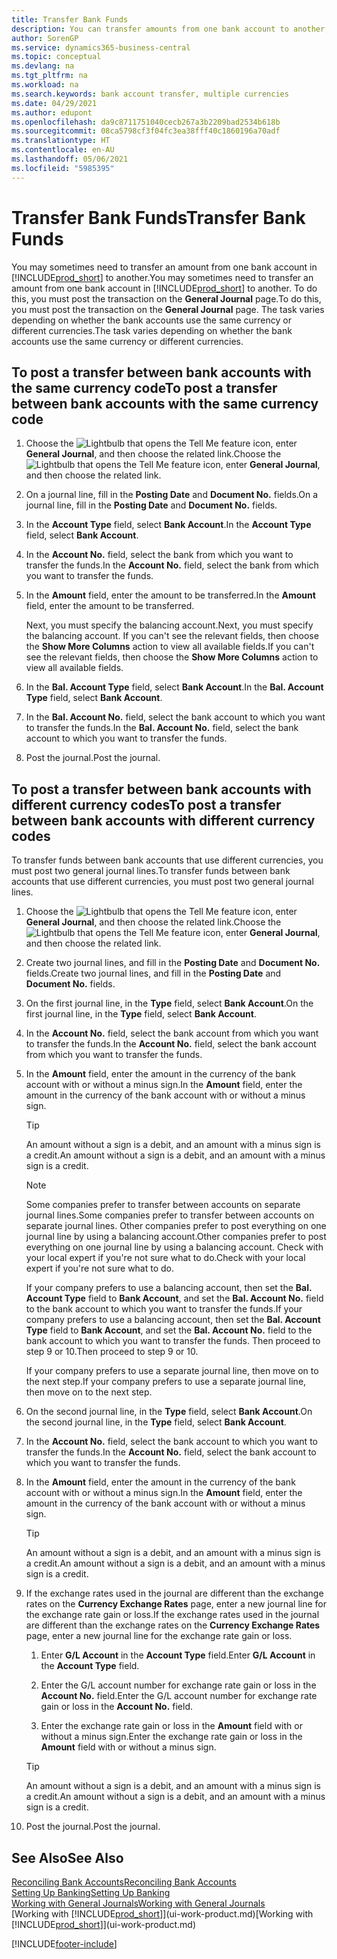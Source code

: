 ```yaml
---
title: Transfer Bank Funds
description: You can transfer amounts from one bank account to another, including different currencies, by posting the transaction in the general journal.
author: SorenGP
ms.service: dynamics365-business-central
ms.topic: conceptual
ms.devlang: na
ms.tgt_pltfrm: na
ms.workload: na
ms.search.keywords: bank account transfer, multiple currencies
ms.date: 04/29/2021
ms.author: edupont
ms.openlocfilehash: da9c8711751040cecb267a3b2209bad2534b618b
ms.sourcegitcommit: 08ca5798cf3f04fc3ea38fff40c1860196a70adf
ms.translationtype: HT
ms.contentlocale: en-AU
ms.lasthandoff: 05/06/2021
ms.locfileid: "5985395"
---
```

# <a name="transfer-bank-funds"></a><span data-ttu-id="10517-103">Transfer Bank Funds</span><span class="sxs-lookup"><span data-stu-id="10517-103">Transfer Bank Funds</span></span>

<span data-ttu-id="10517-104">You may sometimes need to transfer an amount from one bank account in [!INCLUDE[prod_short](includes/prod_short.md)] to another.</span><span class="sxs-lookup"><span data-stu-id="10517-104">You may sometimes need to transfer an amount from one bank account in [!INCLUDE[prod_short](includes/prod_short.md)] to another.</span></span> <span data-ttu-id="10517-105">To do this, you must post the transaction on the **General Journal** page.</span><span class="sxs-lookup"><span data-stu-id="10517-105">To do this, you must post the transaction on the **General Journal** page.</span></span> <span data-ttu-id="10517-106">The task varies depending on whether the bank accounts use the same currency or different currencies.</span><span class="sxs-lookup"><span data-stu-id="10517-106">The task varies depending on whether the bank accounts use the same currency or different currencies.</span></span>

## <a name="to-post-a-transfer-between-bank-accounts-with-the-same-currency-code"></a><span data-ttu-id="10517-107">To post a transfer between bank accounts with the same currency code</span><span class="sxs-lookup"><span data-stu-id="10517-107">To post a transfer between bank accounts with the same currency code</span></span>

1. <span data-ttu-id="10517-108">Choose the ![Lightbulb that opens the Tell Me feature](media/ui-search/search_small.png "Tell me what you want to do") icon, enter **General Journal**, and then choose the related link.</span><span class="sxs-lookup"><span data-stu-id="10517-108">Choose the ![Lightbulb that opens the Tell Me feature](media/ui-search/search_small.png "Tell me what you want to do") icon, enter **General Journal**, and then choose the related link.</span></span>
2. <span data-ttu-id="10517-109">On a journal line, fill in the **Posting Date** and **Document No.** fields.</span><span class="sxs-lookup"><span data-stu-id="10517-109">On a journal line, fill in the **Posting Date** and **Document No.** fields.</span></span>
3. <span data-ttu-id="10517-110">In the **Account Type** field, select **Bank Account**.</span><span class="sxs-lookup"><span data-stu-id="10517-110">In the **Account Type** field, select **Bank Account**.</span></span>
4. <span data-ttu-id="10517-111">In the **Account No.** field, select the bank from which you want to transfer the funds.</span><span class="sxs-lookup"><span data-stu-id="10517-111">In the **Account No.** field, select the bank from which you want to transfer the funds.</span></span>
5. <span data-ttu-id="10517-112">In the **Amount** field, enter the amount to be transferred.</span><span class="sxs-lookup"><span data-stu-id="10517-112">In the **Amount** field, enter the amount to be transferred.</span></span>

    <span data-ttu-id="10517-113">Next, you must specify the balancing account.</span><span class="sxs-lookup"><span data-stu-id="10517-113">Next, you must specify the balancing account.</span></span> <span data-ttu-id="10517-114">If you can't see the relevant fields, then choose the **Show More Columns** action to view all available fields.</span><span class="sxs-lookup"><span data-stu-id="10517-114">If you can't see the relevant fields, then choose the **Show More Columns** action to view all available fields.</span></span>
6. <span data-ttu-id="10517-115">In the **Bal. Account Type** field, select **Bank Account**.</span><span class="sxs-lookup"><span data-stu-id="10517-115">In the **Bal. Account Type** field, select **Bank Account**.</span></span>
7. <span data-ttu-id="10517-116">In the **Bal. Account No.** field, select the bank account to which you want to transfer the funds.</span><span class="sxs-lookup"><span data-stu-id="10517-116">In the **Bal. Account No.** field, select the bank account to which you want to transfer the funds.</span></span>
8. <span data-ttu-id="10517-117">Post the journal.</span><span class="sxs-lookup"><span data-stu-id="10517-117">Post the journal.</span></span>

## <a name="to-post-a-transfer-between-bank-accounts-with-different-currency-codes"></a><span data-ttu-id="10517-118">To post a transfer between bank accounts with different currency codes</span><span class="sxs-lookup"><span data-stu-id="10517-118">To post a transfer between bank accounts with different currency codes</span></span>

<span data-ttu-id="10517-119">To transfer funds between bank accounts that use different currencies, you must post two general journal lines.</span><span class="sxs-lookup"><span data-stu-id="10517-119">To transfer funds between bank accounts that use different currencies, you must post two general journal lines.</span></span>

1. <span data-ttu-id="10517-120">Choose the ![Lightbulb that opens the Tell Me feature](media/ui-search/search_small.png "Tell me what you want to do") icon, enter **General Journal**, and then choose the related link.</span><span class="sxs-lookup"><span data-stu-id="10517-120">Choose the ![Lightbulb that opens the Tell Me feature](media/ui-search/search_small.png "Tell me what you want to do") icon, enter **General Journal**, and then choose the related link.</span></span>
2. <span data-ttu-id="10517-121">Create two journal lines, and fill in the **Posting Date** and **Document No.** fields.</span><span class="sxs-lookup"><span data-stu-id="10517-121">Create two journal lines, and fill in the **Posting Date** and **Document No.** fields.</span></span>
3. <span data-ttu-id="10517-122">On the first journal line, in the **Type** field, select **Bank Account**.</span><span class="sxs-lookup"><span data-stu-id="10517-122">On the first journal line, in the **Type** field, select **Bank Account**.</span></span>
4. <span data-ttu-id="10517-123">In the **Account No.** field, select the bank account from which you want to transfer the funds.</span><span class="sxs-lookup"><span data-stu-id="10517-123">In the **Account No.** field, select the bank account from which you want to transfer the funds.</span></span>
5. <span data-ttu-id="10517-124">In the **Amount** field, enter the amount in the currency of the bank account with or without a minus sign.</span><span class="sxs-lookup"><span data-stu-id="10517-124">In the **Amount** field, enter the amount in the currency of the bank account with or without a minus sign.</span></span>

    > [!TIP]
    > <span data-ttu-id="10517-125">An amount without a sign is a debit, and an amount with a minus sign is a credit.</span><span class="sxs-lookup"><span data-stu-id="10517-125">An amount without a sign is a debit, and an amount with a minus sign is a credit.</span></span>

    > [!NOTE]
    > <span data-ttu-id="10517-126">Some companies prefer to transfer between accounts on separate journal lines.</span><span class="sxs-lookup"><span data-stu-id="10517-126">Some companies prefer to transfer between accounts on separate journal lines.</span></span> <span data-ttu-id="10517-127">Other companies prefer to post everything on one journal line by using a balancing account.</span><span class="sxs-lookup"><span data-stu-id="10517-127">Other companies prefer to post everything on one journal line by using a balancing account.</span></span> <span data-ttu-id="10517-128">Check with your local expert if you're not sure what to do.</span><span class="sxs-lookup"><span data-stu-id="10517-128">Check with your local expert if you're not sure what to do.</span></span>
    >
    > <span data-ttu-id="10517-129">If your company prefers to use a balancing account, then set the **Bal. Account Type** field to **Bank Account**, and set the **Bal. Account No.** field to the bank account to which you want to transfer the funds.</span><span class="sxs-lookup"><span data-stu-id="10517-129">If your company prefers to use a balancing account, then set the **Bal. Account Type** field to **Bank Account**, and set the **Bal. Account No.** field to the bank account to which you want to transfer the funds.</span></span> <span data-ttu-id="10517-130">Then proceed to step 9 or 10.</span><span class="sxs-lookup"><span data-stu-id="10517-130">Then proceed to step 9 or 10.</span></span>
    >
    > <span data-ttu-id="10517-131">If your company prefers to use a separate journal line, then move on to the next step.</span><span class="sxs-lookup"><span data-stu-id="10517-131">If your company prefers to use a separate journal line, then move on to the next step.</span></span>
6. <span data-ttu-id="10517-132">On the second journal line, in the **Type** field, select **Bank Account**.</span><span class="sxs-lookup"><span data-stu-id="10517-132">On the second journal line, in the **Type** field, select **Bank Account**.</span></span>
7. <span data-ttu-id="10517-133">In the **Account No.** field, select the bank account to which you want to transfer the funds.</span><span class="sxs-lookup"><span data-stu-id="10517-133">In the **Account No.** field, select the bank account to which you want to transfer the funds.</span></span>
8. <span data-ttu-id="10517-134">In the **Amount** field, enter the amount in the currency of the bank account with or without a minus sign.</span><span class="sxs-lookup"><span data-stu-id="10517-134">In the **Amount** field, enter the amount in the currency of the bank account with or without a minus sign.</span></span>

    > [!TIP]
    > <span data-ttu-id="10517-135">An amount without a sign is a debit, and an amount with a minus sign is a credit.</span><span class="sxs-lookup"><span data-stu-id="10517-135">An amount without a sign is a debit, and an amount with a minus sign is a credit.</span></span>
9. <span data-ttu-id="10517-136">If the exchange rates used in the journal are different than the exchange rates on the **Currency Exchange Rates** page, enter a new journal line for the exchange rate gain or loss.</span><span class="sxs-lookup"><span data-stu-id="10517-136">If the exchange rates used in the journal are different than the exchange rates on the **Currency Exchange Rates** page, enter a new journal line for the exchange rate gain or loss.</span></span>  

    1. <span data-ttu-id="10517-137">Enter **G/L Account** in the **Account Type** field.</span><span class="sxs-lookup"><span data-stu-id="10517-137">Enter **G/L Account** in the **Account Type** field.</span></span>  

    2. <span data-ttu-id="10517-138">Enter the G/L account number for exchange rate gain or loss in the **Account No.** field.</span><span class="sxs-lookup"><span data-stu-id="10517-138">Enter the G/L account number for exchange rate gain or loss in the **Account No.** field.</span></span>  

    3. <span data-ttu-id="10517-139">Enter the exchange rate gain or loss in the **Amount** field with or without a minus sign.</span><span class="sxs-lookup"><span data-stu-id="10517-139">Enter the exchange rate gain or loss in the **Amount** field with or without a minus sign.</span></span>

    > [!TIP]
    > <span data-ttu-id="10517-140">An amount without a sign is a debit, and an amount with a minus sign is a credit.</span><span class="sxs-lookup"><span data-stu-id="10517-140">An amount without a sign is a debit, and an amount with a minus sign is a credit.</span></span>
10. <span data-ttu-id="10517-141">Post the journal.</span><span class="sxs-lookup"><span data-stu-id="10517-141">Post the journal.</span></span>

## <a name="see-also"></a><span data-ttu-id="10517-142">See Also</span><span class="sxs-lookup"><span data-stu-id="10517-142">See Also</span></span>

[<span data-ttu-id="10517-143">Reconciling Bank Accounts</span><span class="sxs-lookup"><span data-stu-id="10517-143">Reconciling Bank Accounts</span></span>](bank-manage-bank-accounts.md)  
[<span data-ttu-id="10517-144">Setting Up Banking</span><span class="sxs-lookup"><span data-stu-id="10517-144">Setting Up Banking</span></span>](bank-setup-banking.md)  
[<span data-ttu-id="10517-145">Working with General Journals</span><span class="sxs-lookup"><span data-stu-id="10517-145">Working with General Journals</span></span>](ui-work-general-journals.md)  
<span data-ttu-id="10517-146">[Working with [!INCLUDE[prod_short](includes/prod_short.md)]](ui-work-product.md)</span><span class="sxs-lookup"><span data-stu-id="10517-146">[Working with [!INCLUDE[prod_short](includes/prod_short.md)]](ui-work-product.md)</span></span>


[!INCLUDE[footer-include](includes/footer-banner.md)]